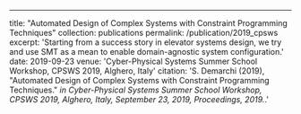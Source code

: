 ---
title: "Automated Design of Complex Systems with Constraint Programming Techniques"
collection: publications
permalink: /publication/2019_cpsws
excerpt: 'Starting from a success story in elevator systems design, we try and use SMT as a mean to enable domain-agnostic system configuration.'
date: 2019-09-23
venue: 'Cyber-Physical Systems Summer School Workshop, CPSWS 2019, Alghero, Italy'
citation: 'S. Demarchi (2019),
          &quot;Automated Design of Complex Systems with Constraint Programming Techniques.&quot;
          <i>in Cyber-Physical Systems Summer School Workshop, CPSWS 2019, Alghero, Italy,
          September 23, 2019, Proceedings, 2019.</i>.'

